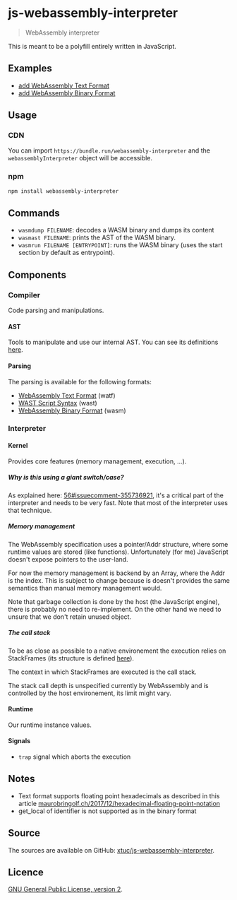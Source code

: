 # js-webassembly-interpreter

> WebAssembly interpreter

This is meant to be a polyfill entirely written in JavaScript.

## Examples

- [add WebAssembly Text Format](https://webassembly.js.org/examples/add-watf.html)
- [add WebAssembly Binary Format](https://webassembly.js.org/examples/add-wasm.html)

## Usage

### CDN

You can import `https://bundle.run/webassembly-interpreter` and the `webassemblyInterpreter` object will be accessible.

### npm

```sh
npm install webassembly-interpreter
```

## Commands

- `wasmdump FILENAME`: decodes a WASM binary and dumps its content
- `wasmast FILENAME`: prints the AST of the WASM binary.
- `wasmrun FILENAME [ENTRYPOINT]`: runs the WASM binary (uses the start section by default as entrypoint).

## Components

### Compiler

Code parsing and manipulations.

#### AST

Tools to manipulate and use our internal AST. You can see its definitions [here](https://github.com/xtuc/js-webassembly-interpreter/blob/master/src/types/AST.js).

#### Parsing

The parsing is available for the following formats:

- [WebAssembly Text Format](https://webassembly.github.io/spec/text/index.html) (watf)
- [WAST Script Syntax](https://github.com/WebAssembly/spec/tree/master/interpreter#scripts) (wast)
- [WebAssembly Binary Format](https://webassembly.github.io/spec/binary/index.html) (wasm)

### Interpreter

#### Kernel

Provides core features (memory management, execution, ...).

##### Why is this using a giant switch/case?

As explained here: [56#issuecomment-355736921](https://github.com/xtuc/js-webassembly-interpreter/issues/56#issuecomment-355736921), it's a critical part of the interpreter and needs to be very fast.
Note that most of the interpreter uses that technique.

##### Memory management

The WebAssembly specification uses a pointer/Addr structure, where some runtime values are stored (like functions). Unfortunately (for me) JavaScript doesn't expose pointers to the user-land.

For now the memory management is backend by an Array, where the Addr is the index. This is subject to change because is doesn't provides the same semantics than manual memory management would.

Note that garbage collection is done by the host (the JavaScript engine), there is probably no need to re-implement. On the other hand we need to unsure that we don't retain unused object.

##### The call stack

To be as close as possible to a native environement the execution relies on StackFrames (its structure is defined [here](https://github.com/xtuc/js-webassembly-interpreter/blob/9559f8d94435cd7f1c77ca4ff8cee6016b0dc4d3/src/interpreter/kernel/stackframe.js)).

The context in which StackFrames are executed is the call stack.

The stack call depth is unspecified currently by WebAssembly and is controlled by the host environement, its limit might vary.

#### Runtime

Our runtime instance values.

#### Signals

- `trap` signal which aborts the execution

## Notes

-  Text format supports floating point hexadecimals as described in this article [maurobringolf.ch/2017/12/hexadecimal-floating-point-notation](https://maurobringolf.ch/2017/12/hexadecimal-floating-point-notation)
-  get_local of identifier is not supported as in the binary format

## Source

The sources are available on GitHub: [xtuc/js-webassembly-interpreter](https://github.com/xtuc/js-webassembly-interpreter).

## Licence

[GNU General Public License, version 2](https://www.gnu.org/licenses/old-licenses/gpl-2.0.en.html).
